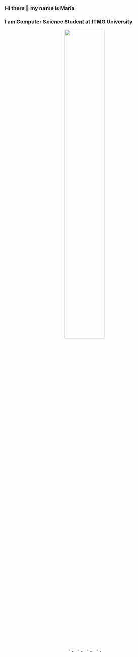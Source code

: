 ### Hi there 👋 my name is Maria
### I am Computer Science Student at ITMO University
<p align="center">
<img height="50%" width="auto" src ="https://github-readme-stats.vercel.app/api/top-langs/?username=mariamozgunova&layout=compact&hide_border=true&theme=darcula&bg_color=00000000&langs_count=3&hide=javascript,css,html">

  <br/>
  <a href="https://www.linkedin.com/in/mariamozgunova/">
   <img src="https://img.icons8.com/color/48/000000/linkedin.png" width="3.5%"/>
    </a><span>&nbsp;</span>
  <a href="https://twitter.com/MariaMozgunova">
    <img src="https://img.icons8.com/color/48/000000/twitter.png" width="3.5%"/>
  </a><span>&nbsp;</span>
  <a href="mailto:mariiamozgunova@gmail.com">
    <img src="https://img.icons8.com/fluent/48/000000/gmail.png" width="3.5%"/>
  </a><span>&nbsp;</span>
  <a href="https://github.com/MariaMozgunova">
    <img src="https://img.icons8.com/fluent/48/000000/github.png" width="3.5%"/>
  </a><span>&nbsp;</span>
</p>
<!--
**MariaMozgunova/MariaMozgunova** is a ✨ _special_ ✨ repository because its `README.md` (this file) appears on your GitHub profile.

Here are some ideas to get you started:

- 🔭 I’m currently working on ...
- 🌱 I’m currently learning ...
- 👯 I’m looking to collaborate on ...
- 🤔 I’m looking for help with ...
- 💬 Ask me about ...
- 📫 How to reach me: ...
- 😄 Pronouns: ...
- ⚡ Fun fact: ...
-->
